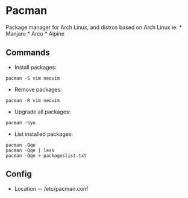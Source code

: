 # Pacman

Package manager for Arch Linux, and distros based on Arch Linux ie:
    * Manjaro
    * Arco
    * Alpine
    
## Commands

* Install packages:
```
pacman -S vim neovim
```

* Remove packages:
```
pacman -R vim neovim
```

* Upgrade all packages:
```
pacman -Syu
```

* List installed packages:
```
pacman -Qqe
pacman -Qqe | less
pacman -Qqe > packageslist.txt
```

## Config
* Location -- /etc/pacman.conf
